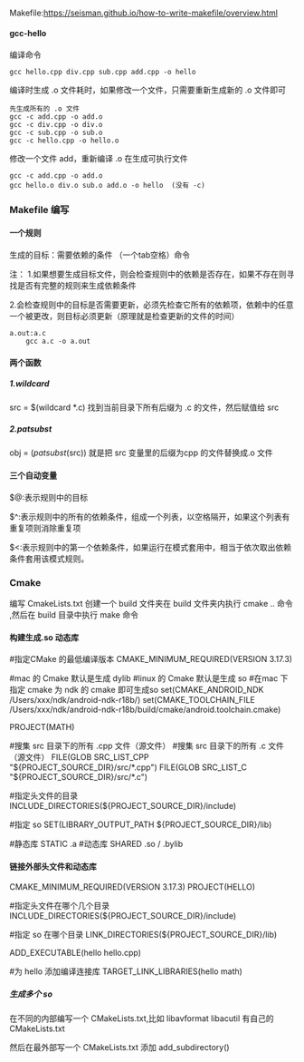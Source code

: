 ####
Makefile:https://seisman.github.io/how-to-write-makefile/overview.html


#### gcc-hello
编译命令
```
gcc hello.cpp div.cpp sub.cpp add.cpp -o hello 
```

编译时生成 .o 文件耗时，如果修改一个文件，只需要重新生成新的 .o 文件即可
```
先生成所有的 .o 文件
gcc -c add.cpp -o add.o
gcc -c div.cpp -o div.o
gcc -c sub.cpp -o sub.o
gcc -c hello.cpp -o hello.o

```

修改一个文件 add，重新编译 .o 在生成可执行文件
```
gcc -c add.cpp -o add.o
gcc hello.o div.o sub.o add.o -o hello  (没有 -c)

```
### Makefile 编写

#### 一个规则
生成的目标：需要依赖的条件
（一个tab空格）命令

注：
1.如果想要生成目标文件，则会检查规则中的依赖是否存在，如果不存在则寻找是否有完整的规则来生成依赖条件

2.会检查规则中的目标是否需要更新，必须先检查它所有的依赖项，依赖中的任意一个被更改，则目标必须更新（原理就是检查更新的文件的时间）
```
a.out:a.c
	gcc a.c -o a.out
```
#### 两个函数
##### 1.wildcard
src = $(wildcard *.c)
找到当前目录下所有后缀为 .c 的文件，然后赋值给 src

##### 2.patsubst
obj = $(patsubst %cpp,%o,$(src))
就是把 src 变量里的后缀为cpp 的文件替换成.o 文件
#### 三个自动变量

$@:表示规则中的目标

$^:表示规则中的所有的依赖条件，组成一个列表，以空格隔开，如果这个列表有重复项则消除重复项

$<:表示规则中的第一个依赖条件，如果运行在模式套用中，相当于依次取出依赖条件套用该模式规则。



### Cmake 
编写 CmakeLists.txt 创建一个 build 文件夹在 build 文件夹内执行 cmake .. 命令 ,然后在 build 目录中执行 make 命令

#### 构建生成.so 动态库
#指定CMake 的最低编译版本
CMAKE_MINIMUM_REQUIRED(VERSION 3.17.3)



#mac 的 Cmake 默认是生成 dylib 
#linux 的 Cmake 默认是生成 so
#在mac 下指定 cmake 为 ndk 的 cmake 即可生成so
set(CMAKE_ANDROID_NDK /Users/xxx/ndk/android-ndk-r18b/)
set(CMAKE_TOOLCHAIN_FILE /Users/xxx/ndk/android-ndk-r18b/build/cmake/android.toolchain.cmake)

PROJECT(MATH)


#搜集 src 目录下的所有 .cpp 文件（源文件）
#搜集 src 目录下的所有 .c 文件（源文件）
FILE(GLOB SRC_LIST_CPP "${PROJECT_SOURCE_DIR}/src/*.cpp")
FILE(GLOB SRC_LIST_C "${PROJECT_SOURCE_DIR}/src/*.c")

#指定头文件的目录
INCLUDE_DIRECTORIES(${PROJECT_SOURCE_DIR}/include)

#指定 so 
SET(LIBRARY_OUTPUT_PATH ${PROJECT_SOURCE_DIR}/lib)


#静态库 STATIC .a 
#动态库 SHARED .so / .bylib 
#### 链接外部头文件和动态库
CMAKE_MINIMUM_REQUIRED(VERSION 3.17.3)
PROJECT(HELLO)

#指定头文件在哪个几个目录
INCLUDE_DIRECTORIES(${PROJECT_SOURCE_DIR}/include)

#指定 so 在哪个目录
LINK_DIRECTORIES(${PROJECT_SOURCE_DIR}/lib)


ADD_EXECUTABLE(hello hello.cpp)


#为 hello 添加编译连接库
TARGET_LINK_LIBRARIES(hello math)

##### 生成多个 so
在不同的内部编写一个 CMakeLists.txt,比如 libavformat libacutil 有自己的 CMakeLists.txt

然后在最外部写一个 CMakeLists.txt 添加
add_subdirectory()




